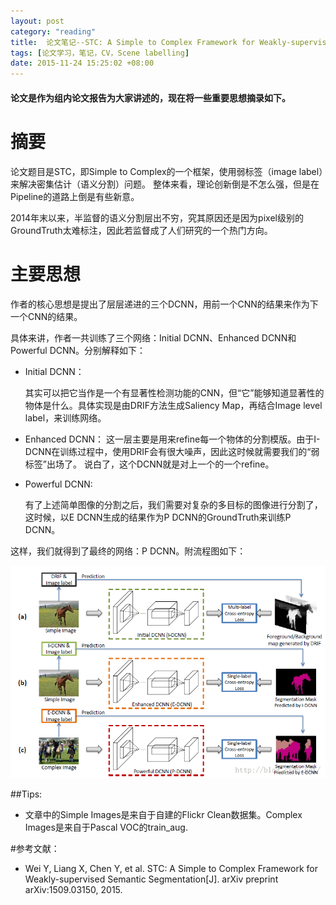 ```yaml
---
layout: post
category: "reading"
title:  论文笔记--STC: A Simple to Complex Framework for Weakly-supervised Semantic Segmentation
tags: [论文学习，笔记，CV，Scene labelling]
date: 2015-11-24 15:25:02 +08:00
---
```


#### 论文是作为组内论文报告为大家讲述的，现在将一些重要思想摘录如下。


# 摘要

论文题目是STC，即Simple to Complex的一个框架，使用弱标签（image label）来解决密集估计（语义分割）问题。
整体来看，理论创新倒是不怎么强，但是在Pipeline的道路上倒是有些新意。

2014年末以来，半监督的语义分割层出不穷，究其原因还是因为pixel级别的GroundTruth太难标注，因此若监督成了人们研究的一个热门方向。

# 主要思想


作者的核心思想是提出了层层递进的三个DCNN，用前一个CNN的结果来作为下一个CNN的结果。

具体来讲，作者一共训练了三个网络：Initial DCNN、Enhanced DCNN和Powerful DCNN。分别解释如下：

- Initial DCNN：

	其实可以把它当作是一个有显著性检测功能的CNN，但“它”能够知道显著性的物体是什么。具体实现是由DRIF方法生成Saliency Map，再结合Image level label，来训练网络。
	
- Enhanced DCNN：
	这一层主要是用来refine每一个物体的分割模版。由于I-DCNN在训练过程中，使用DRIF会有很大噪声，因此这时候就需要我们的“弱标签”出场了。
	说白了，这个DCNN就是对上一个的一个refine。
	
- Powerful DCNN:

	有了上述简单图像的分割之后，我们需要对复杂的多目标的图像进行分割了，这时候，以E DCNN生成的结果作为P DCNN的GroundTruth来训练P DCNN。

这样，我们就得到了最终的网络：P DCNN。附流程图如下：

	
![framework](../imgs/franmework.png)
	
	
##Tips:

- 文章中的Simple Images是来自于自建的Flickr Clean数据集。Complex Images是来自于Pascal VOC的train_aug.

#参考文献：

- Wei Y, Liang X, Chen Y, et al. STC: A Simple to Complex Framework for Weakly-supervised Semantic Segmentation[J]. arXiv preprint arXiv:1509.03150, 2015.